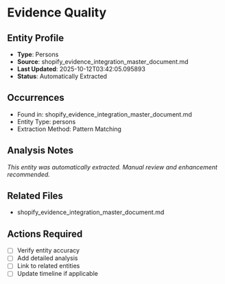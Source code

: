 # Evidence Quality

## Entity Profile
- **Type**: Persons
- **Source**: shopify_evidence_integration_master_document.md
- **Last Updated**: 2025-10-12T03:42:05.095893
- **Status**: Automatically Extracted

## Occurrences
- Found in: shopify_evidence_integration_master_document.md
- Entity Type: persons
- Extraction Method: Pattern Matching

## Analysis Notes
*This entity was automatically extracted. Manual review and enhancement recommended.*

## Related Files
- shopify_evidence_integration_master_document.md

## Actions Required
- [ ] Verify entity accuracy
- [ ] Add detailed analysis
- [ ] Link to related entities
- [ ] Update timeline if applicable
